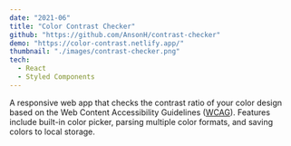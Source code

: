 ```yaml
---
date: "2021-06"
title: "Color Contrast Checker"
github: "https://github.com/AnsonH/contrast-checker"
demo: "https://color-contrast.netlify.app/"
thumbnail: "./images/contrast-checker.png"
tech:
  - React
  - Styled Components
---
```


A responsive web app that checks the contrast ratio of your color design based on the Web Content Accessibility Guidelines ([WCAG](https://webaim.org/articles/contrast/)). Features include built-in color picker, parsing multiple color formats, and saving colors to local storage.
